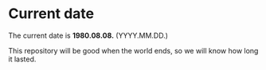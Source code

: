 # Current date

The current date is **1980.08.08.** (YYYY.MM.DD.)

This repository will be good when the world ends, so we will know how long it lasted.